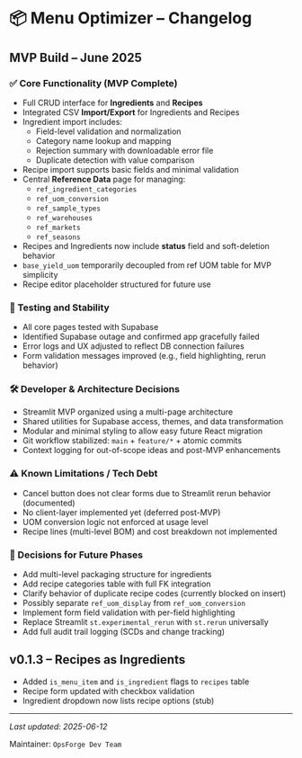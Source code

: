 # 📦 Menu Optimizer – Changelog

## MVP Build – June 2025

### ✅ Core Functionality (MVP Complete)
- Full CRUD interface for **Ingredients** and **Recipes**
- Integrated CSV **Import/Export** for Ingredients and Recipes
- Ingredient import includes:
  - Field-level validation and normalization
  - Category name lookup and mapping
  - Rejection summary with downloadable error file
  - Duplicate detection with value comparison
- Recipe import supports basic fields and minimal validation
- Central **Reference Data** page for managing:
  - `ref_ingredient_categories`
  - `ref_uom_conversion`
  - `ref_sample_types`
  - `ref_warehouses`
  - `ref_markets`
  - `ref_seasons`
- Recipes and Ingredients now include **status** field and soft-deletion behavior
- `base_yield_uom` temporarily decoupled from ref UOM table for MVP simplicity
- Recipe editor placeholder structured for future use

### 🧪 Testing and Stability
- All core pages tested with Supabase
- Identified Supabase outage and confirmed app gracefully failed
- Error logs and UX adjusted to reflect DB connection failures
- Form validation messages improved (e.g., field highlighting, rerun behavior)

### 🛠 Developer & Architecture Decisions
- Streamlit MVP organized using a multi-page architecture
- Shared utilities for Supabase access, themes, and data transformation
- Modular and minimal styling to allow easy future React migration
- Git workflow stabilized: `main` + `feature/*` + atomic commits
- Context logging for out-of-scope ideas and post-MVP enhancements

### ⚠️ Known Limitations / Tech Debt
- Cancel button does not clear forms due to Streamlit rerun behavior (documented)
- No client-layer implemented yet (deferred post-MVP)
- UOM conversion logic not enforced at usage level
- Recipe lines (multi-level BOM) and cost breakdown not implemented

### 📌 Decisions for Future Phases
- Add multi-level packaging structure for ingredients
- Add recipe categories table with full FK integration
- Clarify behavior of duplicate recipe codes (currently blocked on insert)
- Possibly separate `ref_uom_display` from `ref_uom_conversion`
- Implement form field validation with per-field highlighting
- Replace Streamlit `st.experimental_rerun` with `st.rerun` universally
- Add full audit trail logging (SCDs and change tracking)

## v0.1.3 – Recipes as Ingredients
- Added `is_menu_item` and `is_ingredient` flags to `recipes` table
- Recipe form updated with checkbox validation
- Ingredient dropdown now lists recipe options (stub)

---

_Last updated: 2025-06-12_

Maintainer: `OpsForge Dev Team`
